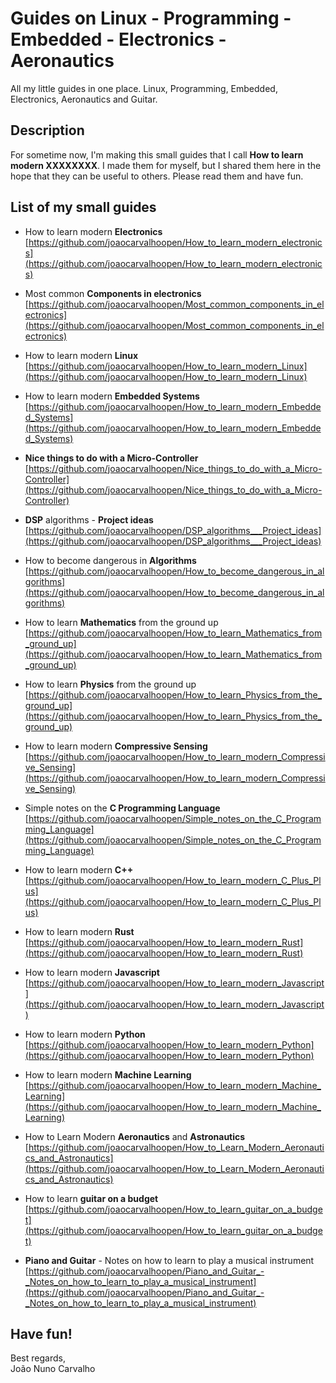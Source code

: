 # Guides on Linux - Programming - Embedded - Electronics - Aeronautics
All my little guides in one place. Linux, Programming, Embedded, Electronics, Aeronautics and Guitar.

## Description
For sometime now, I'm making this small guides that I call **How to learn modern XXXXXXXX**. I made them for myself, but I shared them here in the hope that they can be useful to others. Please read them and have fun.

## List of my small guides 

* How to learn modern **Electronics** <br>
  [https://github.com/joaocarvalhoopen/How_to_learn_modern_electronics](https://github.com/joaocarvalhoopen/How_to_learn_modern_electronics)

* Most common **Components in electronics** <br>
  [https://github.com/joaocarvalhoopen/Most_common_components_in_electronics](https://github.com/joaocarvalhoopen/Most_common_components_in_electronics)

* How to learn modern **Linux** <br>
  [https://github.com/joaocarvalhoopen/How_to_learn_modern_Linux](https://github.com/joaocarvalhoopen/How_to_learn_modern_Linux)

* How to learn modern **Embedded Systems** <br>
  [https://github.com/joaocarvalhoopen/How_to_learn_modern_Embedded_Systems](https://github.com/joaocarvalhoopen/How_to_learn_modern_Embedded_Systems)

* **Nice things to do with a Micro-Controller** <br>
  [https://github.com/joaocarvalhoopen/Nice_things_to_do_with_a_Micro-Controller](https://github.com/joaocarvalhoopen/Nice_things_to_do_with_a_Micro-Controller)

* **DSP** algorithms - **Project ideas** <br>
  [https://github.com/joaocarvalhoopen/DSP_algorithms___Project_ideas](https://github.com/joaocarvalhoopen/DSP_algorithms___Project_ideas) 

* How to become dangerous in **Algorithms** <br>
  [https://github.com/joaocarvalhoopen/How_to_become_dangerous_in_algorithms](https://github.com/joaocarvalhoopen/How_to_become_dangerous_in_algorithms)

* How to learn **Mathematics** from the ground up <br>
  [https://github.com/joaocarvalhoopen/How_to_learn_Mathematics_from_ground_up](https://github.com/joaocarvalhoopen/How_to_learn_Mathematics_from_ground_up)

* How to learn **Physics** from the ground up <br>
  [https://github.com/joaocarvalhoopen/How_to_learn_Physics_from_the_ground_up](https://github.com/joaocarvalhoopen/How_to_learn_Physics_from_the_ground_up)

* How to learn modern **Compressive Sensing** <br>
  [https://github.com/joaocarvalhoopen/How_to_learn_modern_Compressive_Sensing](https://github.com/joaocarvalhoopen/How_to_learn_modern_Compressive_Sensing) 

* Simple notes on the **C Programming Language** <br>
  [https://github.com/joaocarvalhoopen/Simple_notes_on_the_C_Programming_Language](https://github.com/joaocarvalhoopen/Simple_notes_on_the_C_Programming_Language)

* How to learn modern **C++** <br>
  [https://github.com/joaocarvalhoopen/How_to_learn_modern_C_Plus_Plus](https://github.com/joaocarvalhoopen/How_to_learn_modern_C_Plus_Plus)

* How to learn modern **Rust** <br>
  [https://github.com/joaocarvalhoopen/How_to_learn_modern_Rust](https://github.com/joaocarvalhoopen/How_to_learn_modern_Rust)

* How to learn modern **Javascript** <br>
  [https://github.com/joaocarvalhoopen/How_to_learn_modern_Javascript](https://github.com/joaocarvalhoopen/How_to_learn_modern_Javascript)

* How to learn modern **Python** <br>
  [https://github.com/joaocarvalhoopen/How_to_learn_modern_Python](https://github.com/joaocarvalhoopen/How_to_learn_modern_Python)

* How to learn modern **Machine Learning** <br>
  [https://github.com/joaocarvalhoopen/How_to_learn_modern_Machine_Learning](https://github.com/joaocarvalhoopen/How_to_learn_modern_Machine_Learning)

* How to Learn Modern **Aeronautics** and **Astronautics** <br>
  [https://github.com/joaocarvalhoopen/How_to_Learn_Modern_Aeronautics_and_Astronautics](https://github.com/joaocarvalhoopen/How_to_Learn_Modern_Aeronautics_and_Astronautics)

* How to learn **guitar on a budget** <br>
  [https://github.com/joaocarvalhoopen/How_to_learn_guitar_on_a_budget](https://github.com/joaocarvalhoopen/How_to_learn_guitar_on_a_budget)

* **Piano and Guitar** - Notes on how to learn to play a musical instrument <br>
  [https://github.com/joaocarvalhoopen/Piano_and_Guitar_-_Notes_on_how_to_learn_to_play_a_musical_instrument](https://github.com/joaocarvalhoopen/Piano_and_Guitar_-_Notes_on_how_to_learn_to_play_a_musical_instrument)


## Have fun!
Best regards, <br>
João Nuno Carvalho
